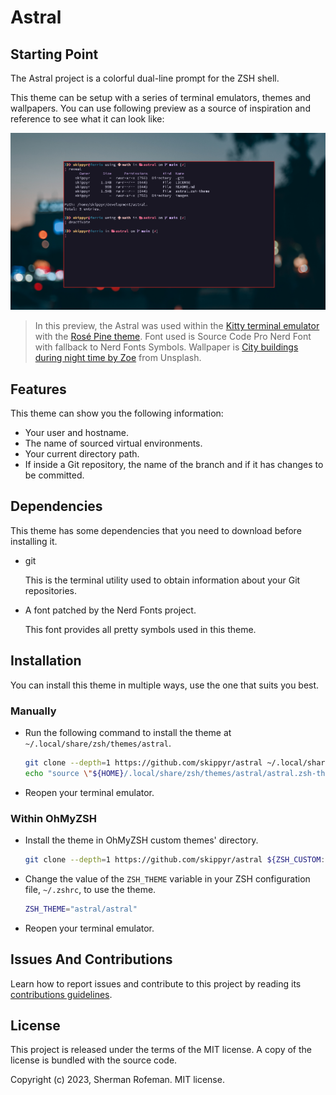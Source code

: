 # Astral

## Starting Point

The Astral project is a colorful dual-line prompt for the ZSH shell.

This theme can be setup with a series of terminal emulators, themes and wallpapers. You can use following preview as a source of inspiration and reference to see what it can look like:

![](./images/preview.png)

> In this preview, the Astral was used within the [Kitty terminal emulator](https://github.com/kovidgoyal/kitty)
with the [Rosé Pine theme](https://github.com/kovidgoyal/kitty-themes/blob/master/themes/rose-pine.conf).
Font used is Source Code Pro Nerd Font with fallback to Nerd Fonts Symbols.
Wallpaper is [City buildings during night time by Zoe](https://unsplash.com/photos/BVoTTLwXvMQ) from Unsplash.

## Features

This theme can show you the following information:

* Your user and hostname.
* The name of sourced virtual environments.
* Your current directory path.
* If inside a Git repository, the name of the branch and if it has changes to
  be committed.

## Dependencies

This theme has some dependencies that you need to download before installing it.

* git

    This is the terminal utility used to obtain information about your Git
    repositories.

* A font patched by the Nerd Fonts project.

    This font provides all pretty symbols used in this theme.

## Installation

You can install this theme in multiple ways, use the one that suits you best.

### Manually

* Run the following command to install the theme at
  `~/.local/share/zsh/themes/astral`.

    ```bash
    git clone --depth=1 https://github.com/skippyr/astral ~/.local/share/zsh/themes/astral &&
    echo "source \"${HOME}/.local/share/zsh/themes/astral/astral.zsh-theme\"" >> ~/.zshrc
    ```

* Reopen your terminal emulator.

### Within OhMyZSH

* Install the theme in OhMyZSH custom themes' directory.

    ```bash
    git clone --depth=1 https://github.com/skippyr/astral ${ZSH_CUSTOM:-${HOME}/.oh-my-zsh/custom}/themes/astral
    ```

* Change the value of the `ZSH_THEME` variable in your ZSH configuration file,
  `~/.zshrc`, to use the theme.

    ```bash
    ZSH_THEME="astral/astral"
    ```

* Reopen your terminal emulator.

## Issues And Contributions

Learn how to report issues and contribute to this project by reading its
[contributions guidelines](https://skippyr.github.io/materials/pages/contributions_guidelines.html).

## License

This project is released under the terms of the MIT license. A copy of the
license is bundled with the source code.

Copyright (c) 2023, Sherman Rofeman. MIT license.
